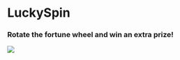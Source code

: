 # LuckySpin

### Rotate the fortune wheel and win an extra prize!

![](https://github.com/alex-spiian/LuckySpin/blob/main/Gifs/LuckySpin-ezgif.com-video-to-gif-converter.gif)
